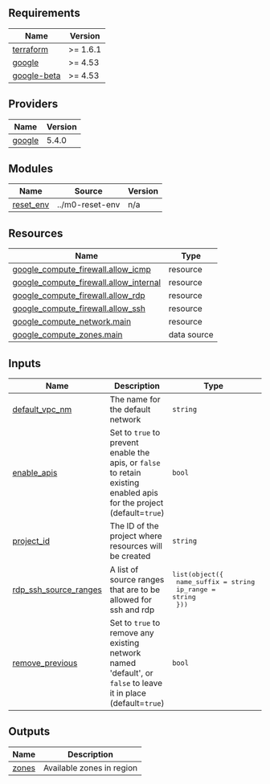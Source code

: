 <!-- BEGINNING OF PRE-COMMIT-TERRAFORM DOCS HOOK -->
## Requirements

| Name | Version |
|------|---------|
| <a name="requirement_terraform"></a> [terraform](#requirement\_terraform) | >= 1.6.1 |
| <a name="requirement_google"></a> [google](#requirement\_google) | >= 4.53 |
| <a name="requirement_google-beta"></a> [google-beta](#requirement\_google-beta) | >= 4.53 |

## Providers

| Name | Version |
|------|---------|
| <a name="provider_google"></a> [google](#provider\_google) | 5.4.0 |

## Modules

| Name | Source | Version |
|------|--------|---------|
| <a name="module_reset_env"></a> [reset\_env](#module\_reset\_env) | ../m0-reset-env | n/a |

## Resources

| Name | Type |
|------|------|
| [google_compute_firewall.allow_icmp](https://registry.terraform.io/providers/hashicorp/google/latest/docs/resources/compute_firewall) | resource |
| [google_compute_firewall.allow_internal](https://registry.terraform.io/providers/hashicorp/google/latest/docs/resources/compute_firewall) | resource |
| [google_compute_firewall.allow_rdp](https://registry.terraform.io/providers/hashicorp/google/latest/docs/resources/compute_firewall) | resource |
| [google_compute_firewall.allow_ssh](https://registry.terraform.io/providers/hashicorp/google/latest/docs/resources/compute_firewall) | resource |
| [google_compute_network.main](https://registry.terraform.io/providers/hashicorp/google/latest/docs/resources/compute_network) | resource |
| [google_compute_zones.main](https://registry.terraform.io/providers/hashicorp/google/latest/docs/data-sources/compute_zones) | data source |

## Inputs

| Name | Description | Type | Default | Required |
|------|-------------|------|---------|:--------:|
| <a name="input_default_vpc_nm"></a> [default\_vpc\_nm](#input\_default\_vpc\_nm) | The name for the default network | `string` | `"default"` | no |
| <a name="input_enable_apis"></a> [enable\_apis](#input\_enable\_apis) | Set to `true` to prevent enable the apis, or `false` to retain existing enabled apis for the project (default=`true`) | `bool` | `true` | no |
| <a name="input_project_id"></a> [project\_id](#input\_project\_id) | The ID of the project where resources will be created | `string` | n/a | yes |
| <a name="input_rdp_ssh_source_ranges"></a> [rdp\_ssh\_source\_ranges](#input\_rdp\_ssh\_source\_ranges) | A list of source ranges that are to be allowed for ssh and rdp | <pre>list(object({<br>    name_suffix = string<br>    ip_range    = string<br>  }))</pre> | `[]` | no |
| <a name="input_remove_previous"></a> [remove\_previous](#input\_remove\_previous) | Set to `true` to remove any existing network named 'default', or `false` to leave it in place (default=`true`) | `bool` | `true` | no |

## Outputs

| Name | Description |
|------|-------------|
| <a name="output_zones"></a> [zones](#output\_zones) | Available zones in region |
<!-- END OF PRE-COMMIT-TERRAFORM DOCS HOOK -->
